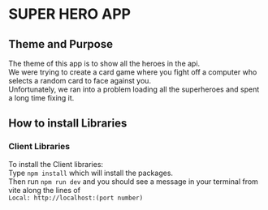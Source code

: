 # SUPER HERO APP

## Theme and Purpose
The theme of this app is to show all the heroes in the api.\
We were trying to create a card game where you fight off a computer who selects a random card to face against you.\
Unfortunately, we ran into a problem loading all the superheroes and spent a long time fixing it.

## How to install Libraries

### Client Libraries
To install the Client libraries:<br>
Type ```npm install``` which will install the packages.<br>
Then run ```npm run dev``` and you should see a message in your terminal from vite along the lines of <br> ```Local: http://localhost:(port number)```<br>
